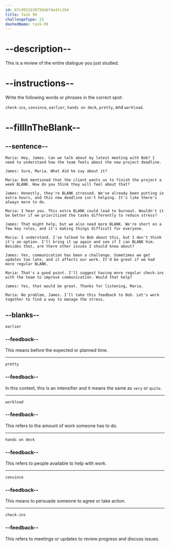```yaml
---
id: 67c9921639759dbf4e4fc194
title: Task 99
challengeType: 22
dashedName: task-99
---
```


<!-- REVIEW -->

# --description--

This is a review of the entire dialogue you just studied.

# --instructions--

Write the following words or phrases in the correct spot:

`check-ins`, `convince`, `earlier`, `hands on deck`, `pretty`, and `workload`.

# --fillInTheBlank--

## --sentence--

`Maria: Hey, James. Can we talk about my latest meeting with Bob? I need to understand how the team feels about the new project deadline.`

`James: Sure, Maria. What did he say about it?`

`Maria: Bob mentioned that the client wants us to finish the project a week BLANK. How do you think they will feel about that?`

`James: Honestly, they're BLANK stressed. We've already been putting in extra hours, and this new deadline isn't helping. It's like there's always more to do.`

`Maria: I hear you. This extra BLANK could lead to burnout. Wouldn't it be better if we prioritized the tasks differently to reduce stress?`

`James: That might help, but we also need more BLANK. We're short on a few key roles, and it's making things difficult for everyone.`

`Maria: I understand. I've talked to Bob about this, but I don't think it's an option. I'll bring it up again and see if I can BLANK him. Besides that, are there other issues I should know about?`

`James: Yes, communication has been a challenge. Sometimes we get updates too late, and it affects our work. It'd be great if we had more regular BLANK.`

`Maria: That's a good point. I'll suggest having more regular check-ins with the team to improve communication. Would that help?`

`James: Yes, that would be great. Thanks for listening, Maria.`

`Maria: No problem, James. I'll take this feedback to Bob. Let's work together to find a way to manage the stress.`

## --blanks--

`earlier`  

### --feedback--

This means before the expected or planned time.

---  

`pretty`  

### --feedback--

In this context, this is an intensifier and it means the same as `very` or `quite`.

---  

`workload`  

### --feedback--

This refers to the amount of work someone has to do.

---  

`hands on deck`  

### --feedback--

This refers to people available to help with work.

---  

`convince`  

### --feedback--

This means to persuade someone to agree or take action.  

---  

`check-ins`  

### --feedback--

This refers to meetings or updates to review progress and discuss issues.  
